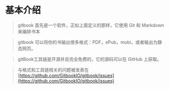 # 基本介绍

> gitbook 首先是一个软件，正如上面定义的那样，它使用 Git 和 Markdown 来编排书本

> gitbook 可以将你的书输出很多格式：PDF，ePub，mobi，或者输出为静态网页。

> gitBook工具链是开源并且完全免费的，它的源码可以在 GitHub 上获取。

> 与格式和工具链相关的问题被发表在 [https://github.com/GitbookIO/gitbook/issues](https://github.com/GitbookIO/gitbook/issues)